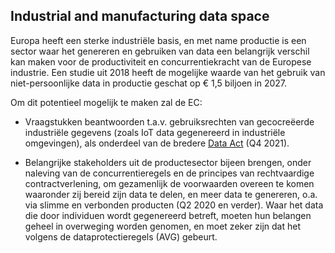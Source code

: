 ## Industrial and manufacturing data space

Europa heeft een sterke industriële basis, en met name productie is een sector waar het genereren en gebruiken van data een belangrijk verschil kan maken voor de productiviteit en concurrentiekracht van de Europese industrie. Een studie uit 2018 heeft de mogelijke waarde van het gebruik van niet-persoonlijke data in productie geschat op € 1,5 biljoen in 2027.

Om dit potentieel mogelijk te maken zal de EC:
* Vraagstukken beantwoorden t.a.v. gebruiksrechten van gecocreëerde industriële gegevens (zoals IoT data gegenereerd in industriële omgevingen), als onderdeel van de bredere [Data Act](https://geonovum.github.io/eu_regelingen_datastrategie/#data-act) (Q4 2021).
    
* Belangrijke stakeholders uit de productesector bijeen brengen, onder naleving van de concurrentieregels en de principes van rechtvaardige contractverlening, om gezamenlijk de voorwaarden overeen te komen waaronder zij bereid zijn data te delen, en meer data te genereren, o.a. via slimme en verbonden producten (Q2 2020 en verder).  Waar het data die door individuen wordt gegenereerd betreft, moeten hun belangen geheel in overweging worden genomen, en moet zeker zijn dat het volgens de dataprotectieregels (AVG) gebeurt.